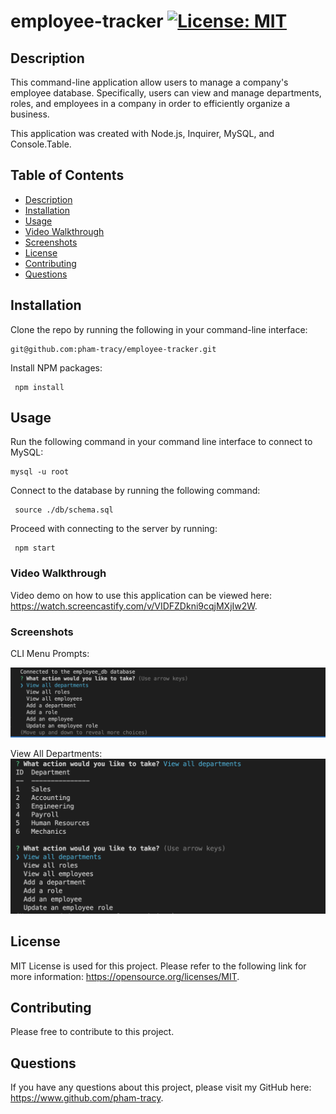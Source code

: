 # employee-tracker [![License: MIT](https://img.shields.io/badge/License-MIT-yellow.svg)](https://opensource.org/licenses/MIT)

## Description

This command-line application allow users to manage a company's employee database. Specifically, users can view and manage departments, roles, and employees in a company in order to efficiently organize a business.

This application was created with Node.js, Inquirer, MySQL, and Console.Table.

## Table of Contents

- [Description](#description)
- [Installation](#installation)
- [Usage](#usage)
- [Video Walkthrough](#video-walkthrough)
- [Screenshots](#screenshots)
- [License](#license)
- [Contributing](#contributing)
- [Questions](#questions)

## Installation

Clone the repo by running the following in your command-line interface:

    git@github.com:pham-tracy/employee-tracker.git

Install NPM packages:

     npm install

## Usage

Run the following command in your command line interface to connect to MySQL:

    mysql -u root

Connect to the database by running the following command:

     source ./db/schema.sql

Proceed with connecting to the server by running:

     npm start

### Video Walkthrough

Video demo on how to use this application can be viewed here: https://watch.screencastify.com/v/VIDFZDkni9cqjMXjIw2W.

### Screenshots

CLI Menu Prompts:

![Employee Tracker Menu Options](./assets/images/Employee%20Tracker_Menu.png)

View All Departments:
![Employee Tracker View Depts](./assets/images/Employee%20Tracker_View%20Depts.png)

## License

MIT License is used for this project. Please refer to the following link for more information: https://opensource.org/licenses/MIT.

## Contributing

Please free to contribute to this project.

## Questions

If you have any questions about this project, please visit my GitHub here: https://www.github.com/pham-tracy.
